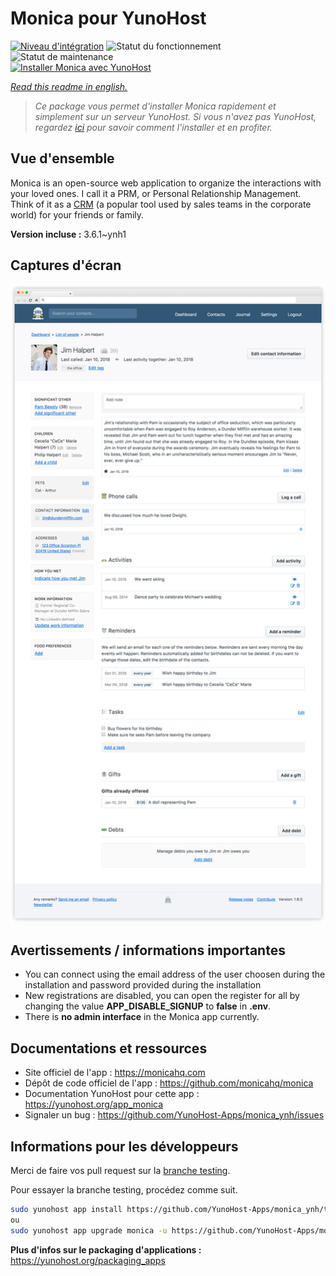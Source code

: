 <!--
N.B.: This README was automatically generated by https://github.com/YunoHost/apps/tree/master/tools/README-generator
It shall NOT be edited by hand.
-->

# Monica pour YunoHost

[![Niveau d'intégration](https://dash.yunohost.org/integration/monica.svg)](https://dash.yunohost.org/appci/app/monica) ![Statut du fonctionnement](https://ci-apps.yunohost.org/ci/badges/monica.status.svg) ![Statut de maintenance](https://ci-apps.yunohost.org/ci/badges/monica.maintain.svg)  
[![Installer Monica avec YunoHost](https://install-app.yunohost.org/install-with-yunohost.svg)](https://install-app.yunohost.org/?app=monica)

*[Read this readme in english.](./README.md)*

> *Ce package vous permet d'installer Monica rapidement et simplement sur un serveur YunoHost.
Si vous n'avez pas YunoHost, regardez [ici](https://yunohost.org/#/install) pour savoir comment l'installer et en profiter.*

## Vue d'ensemble

Monica is an open-source web application to organize the interactions with your loved ones. I call it a PRM, or Personal Relationship Management. Think of it as a [CRM](https://en.wikipedia.org/wiki/Customer_relationship_management) (a popular tool used by sales teams in the corporate world) for your friends or family.


**Version incluse :** 3.6.1~ynh1


## Captures d'écran

![Capture d'écran de Monica](./doc/screenshots/screenshot1.png)

## Avertissements / informations importantes

* You can connect using the email address of the user choosen during the installation and password provided during the installation
* New registrations are disabled, you can open the register for all by changing the value **APP_DISABLE_SIGNUP** to **false** in **.env**.
* There is **no admin interface** in the Monica app currently.

## Documentations et ressources

* Site officiel de l'app : <https://monicahq.com>
* Dépôt de code officiel de l'app : <https://github.com/monicahq/monica>
* Documentation YunoHost pour cette app : <https://yunohost.org/app_monica>
* Signaler un bug : <https://github.com/YunoHost-Apps/monica_ynh/issues>

## Informations pour les développeurs

Merci de faire vos pull request sur la [branche testing](https://github.com/YunoHost-Apps/monica_ynh/tree/testing).

Pour essayer la branche testing, procédez comme suit.

``` bash
sudo yunohost app install https://github.com/YunoHost-Apps/monica_ynh/tree/testing --debug
ou
sudo yunohost app upgrade monica -u https://github.com/YunoHost-Apps/monica_ynh/tree/testing --debug
```

**Plus d'infos sur le packaging d'applications :** <https://yunohost.org/packaging_apps>
